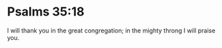 # Psalms 35:18

I will thank you in the great congregation; in the mighty throng I will praise you.
